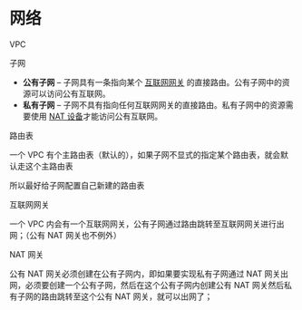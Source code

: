 # 网络

VPC



子网

- **公有子网** – 子网具有一条指向某个 [互联网网关](https://docs.aws.amazon.com/zh_cn/vpc/latest/userguide/VPC_Internet_Gateway.html) 的直接路由。公有子网中的资源可以访问公有互联网。
- **私有子网** – 子网不具有指向任何互联网网关的直接路由。私有子网中的资源需要使用 [NAT 设备](https://docs.aws.amazon.com/zh_cn/vpc/latest/userguide/vpc-nat.html)才能访问公有互联网。



路由表

一个 VPC 有个主路由表（默认的），如果子网不显式的指定某个路由表，就会默认走这个主路由表

所以最好给子网配置自己新建的路由表



互联网网关

一个 VPC 内会有一个互联网网关，公有子网通过路由跳转至互联网网关进行出网；（公有 NAT 网关也不例外）



NAT 网关

公有 NAT 网关必须创建在公有子网内，即如果要实现私有子网通过 NAT 网关出网，必须要创建一个公有子网，然后在这个公有子网内创建公有 NAT 网关然后私有子网的路由跳转至这个公有 NAT 网关，就可以出网了；



